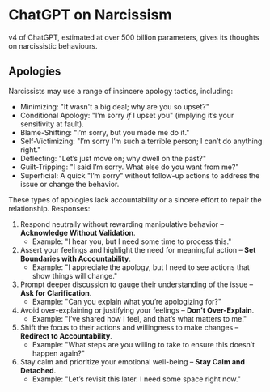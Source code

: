 # ChatGPT on Narcissism

v4 of ChatGPT, estimated at over 500 billion parameters, gives its thoughts on narcissistic behaviours.

## Apologies
Narcissists may use a range of insincere apology tactics, including:

- Minimizing: "It wasn't a big deal; why are you so upset?"
- Conditional Apology: "I’m sorry _if_ I upset you" (implying it’s your sensitivity at fault).
- Blame-Shifting: "I’m sorry, but you made me do it."
- Self-Victimizing: "I’m sorry I’m such a terrible person; I can’t do anything right."
- Deflecting: "Let’s just move on; why dwell on the past?"
- Guilt-Tripping: "I said I’m sorry. What else do you want from me?"
- Superficial: A quick "I’m sorry" without follow-up actions to address the issue or change the behavior.

These types of apologies lack accountability or a sincere effort to repair the relationship.
Responses:

1. Respond neutrally without rewarding manipulative behavior – **Acknowledge Without Validation**.  
   - Example: "I hear you, but I need some time to process this."
2. Assert your feelings and highlight the need for meaningful action – **Set Boundaries with Accountability**.  
   - Example: "I appreciate the apology, but I need to see actions that show things will change."
3. Prompt deeper discussion to gauge their understanding of the issue – **Ask for Clarification**.  
   - Example: "Can you explain what you’re apologizing for?"
4. Avoid over-explaining or justifying your feelings – **Don’t Over-Explain**.  
   - Example: "I’ve shared how I feel, and that’s what matters to me."
5. Shift the focus to their actions and willingness to make changes – **Redirect to Accountability**.  
   - Example: "What steps are you willing to take to ensure this doesn’t happen again?"
6. Stay calm and prioritize your emotional well-being – **Stay Calm and Detached**.  
   - Example: "Let’s revisit this later. I need some space right now."

